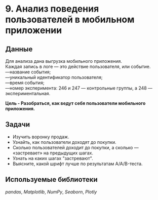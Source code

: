 #  9. Анализ поведения пользователей в мобильном приложении

## Данные
 
Для анализа дана выгрузка мобильного приложения.  
Каждая запись в логе — это действие пользователя, или событие.  
—название события;  
—уникальный идентификатор пользователя;  
—время события;  
—номер эксперимента: 246 и 247 — контрольные группы, а 248 — экспериментальная.  
 

**Цель - Разобраться, как ведут себя пользователи мобильного приложения.** 


## Задачи
- Изучить воронку продаж.  
- Узнайть, как пользователи доходят до покупки.  
- Сколько пользователей доходит до покупки, а сколько — «застревает» на предыдущих шагах.  
- Узнать на каких шагах "застревают".  
- Выясните, какой шрифт лучше по результатам A/A/B-теста.  
 
## Используемые библиотеки
*pandas*, *Matplotlib*, *NumPy*, *Seaborn*, *Plotly*
